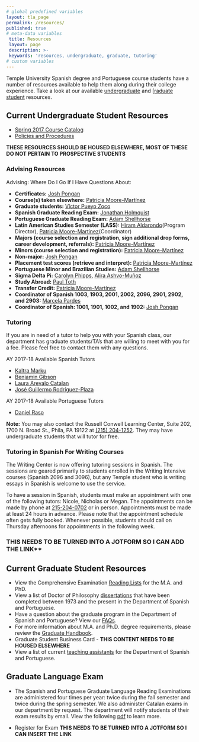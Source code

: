 ```yaml
---
# global predefined variables
layout: tla_page
permalink: /resources/
published: true
# meta-data variables
 title: Resources  
 layout: page 
 description: >- 
 keywords: 'resources, undergraduate, graduate, tutoring'  
# custom variables   
---
```

Temple University Spanish degree and Portuguese course students have a number of resources available to help them along during their college experience. Take a look at our available [undergraduate](#current-undergraduate-student-resources) and [[raduate student](##current-graduate-student-resources) resources.

## Current Undergraduate Student Resources
- [Spring 2017 Course Catalog](https://liberalarts.temple.edu/sites/liberalarts/files/Spanish-and-Portuguese-Course-Catalog-Fall-2016.pdf)
- [Policies and Procedures](https://liberalarts.temple.edu/sites/liberalarts/files/Spanish-%20Undergraduate%20Policies%20and%20Procedures.pdf)

**THESE RESOURCES SHOULD BE HOUSED ELSEWHERE, MOST OF THESE DO NOT PERTAIN TO PROSPECTIVE STUDENTS**
### Advising Resources
Advising: Where Do I Go If I Have Questions About:

- **Certificates:** [Josh Pongan](mailto:joshua.pongan@temple.edu)
- **Course(s) taken elsewhere:** [Patricia Moore-Martínez](mailto:pmoore04@temple.edu)
- **Graduate students:** [Víctor Pueyo Zoco](mailto:vpueyozo@temple.edu)
- **Spanish Graduate Reading Exam:** [Jonathan Holmquist](mailto:jholmqui@temple.edu)
- **Portuguese Graduate Reading Exam:** [Adam Shellhorse](mailto:aj.shellhorse@temple.edu)
- **Latin American Studies Semester (LASS):** [Hiram Aldarondo](mailto:hiram.aldarondo@temple.edu)(Program Director), [Patricia Moore-Martinez](mailto:pmoore04@temple.edu)(Coordinator)
- **Majors (course selection and registration, sign additional drop forms, career development, referrals):** [Patricia Moore-Martínez](mailto:pmoore04@temple.edu)
- **Minors (course selection and registration):** [Patricia Moore-Martínez](mailto:pmoore04@temple.edu)
- **Non-major:** [Josh Pongan](mailto:joshua.pongan@temple.edu)
- **Placement test scores (retrieve and interpret):** [Patricia Moore-Martínez](mailto:pmoore04@temple.edu)
- **Portuguese Minor and Brazilian Studies:** [Adam Shellhorse](mailto:aj.shellhorse@temple.edu)
- **Sigma Delta Pi:** [Carolyn Phipps](mailto:cphipps@temple.edu), [Alira Ashvo-Muñoz](mailto:aashvomu@temple.edu)
- **Study Abroad:** [Paul Toth](mailto:ptoth@temple.edu)
- **Transfer Credit:** [Patricia Moore-Martínez](mailto:pmoore04@temple.edu)
- **Coordinator of Spanish 1003, 1903, 2001, 2002, 2096, 2901, 2902, and 2903:** [Marcela Pardes](mailto:mpardes@temple.edu)
- **Coordinator of Spanish: 1001, 1901, 1002, and 1902:** [Josh Pongan](mailto:joshua.pongan@temple.edu)

### Tutoring
If you are in need of a tutor to help you with your Spanish class, our department has graduate students/TA’s that are willing to meet with you for a fee. Please feel free to contact them with any questions.

AY 2017-18 Available Spanish Tutors
- [Kaltra Marku](mailto:tuc33373@temple.edu)
- [Benjamin Gibson](mailto:tug79978@temple.edu)
- [Laura Arevalo Catalan](mailto:tue64356@temple.edu)
- [José Guillermo Rodríguez-Plaza](mailto:tue64356@temple.edu)

AY 2017-18 Available Portuguese Tutors
- [Daniel Raso](mailto:tue67688@temple.edu)

**Note:** You may also contact the Russell Conwell Learning Center, Suite 202, 1700 N. Broad St., Phila, PA 19122 at [(215) 204-1252](tel:2152041252). They may have undergraduate students that will tutor for free.

### Tutoring in Spanish For Writing Courses
The Writing Center is now offering tutoring sessions in Spanish. The sessions are geared primarily to students enrolled in the Writing Intensive courses (Spanish 2096 and 3096), but any Temple student who is writing essays in Spanish is welcome to use the service.

To have a session in Spanish, students must make an appointment with one of the following tutors: Nicole, Nicholas or Megan. The appointments can be made by phone at [215-204-0702](tel:2152040702) or in person. Appointments must be made at least 24 hours in advance. Please note that the appointment schedule often gets fully booked. Whenever possible, students should call on Thursday afternoons for appointments in the following week.
### THIS NEEDS TO BE TURNED INTO A JOTFORM SO I CAN ADD THE LINK**

## Current Graduate Student Resources
 - View the Comprehensive Examination [Reading Lists](https://liberalarts.temple.edu/sites/liberalarts/files/Graduate-Reading-List.pdf) for the M.A. and PhD.
 - View a list of Doctor of Philosophy [dissertations](https://liberalarts.temple.edu/sites/liberalarts/files/Doctor%20of%20Philosophy%20Dissertations.pdf) that have been completed between 1973 and the present in the Department of Spanish and Portuguese.
- Have a question about the graduate program in the Department of Spanish and Portuguese? View our [FAQs](https://liberalarts.temple.edu/sites/liberalarts/files/Graduate%20Program%20FAQ.pdf).
- For more information about M.A. and Ph.D. degree requirements, please review the [Graduate Handbook](https://liberalarts.temple.edu/sites/liberalarts/files/Graduate-Reading-List.pdf).
- Graduate Student Business Card - **THIS CONTENT NEEDS TO BE HOUSED ELSEWHERE**
- View a list of current [teaching assistants](https://liberalarts.temple.edu/sites/liberalarts/files/Graduate%20Teaching%20Assistants.pdf) for the Department of Spanish and Portuguese.

## Graduate Language Exam
- The Spanish and Portuguese Graduate Language Reading Examinations are administered four times per year: twice during the fall semester and twice during the spring semester. We also administer Catalan exams in our department by request. The department will notify students of their exam results by email. View the following [pdf](https://liberalarts.temple.edu/sites/liberalarts/files/Graduate%20Language%20Exam.pdf) to learn more.

- Register for Exam **THIS NEEDS TO BE TURNED INTO A JOTFORM SO I CAN INSERT THE LINK**

